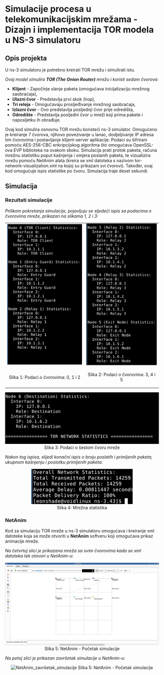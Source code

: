 # Simulacije procesa u telekomunikacijskim mrežama - Dizajn i implementacija TOR modela u NS-3 simulatoru

## Opis projekta

U ns-3 simulatoru je potrebno kreirati TOR mrežu i simulirati istu. 

*Ovaj model simulira **TOR (The Onion Router)** mrežu i koristi sedam čvorova:*

- **Klijent** - Započinje slanje paketa (omogućava inicijalizaciju mrežnog saobraćaja),
- **Ulazni čvor** - Predstavlja prvi skok (hop),
- **Tri releja** - Omogućavaju prosljeđivanje mrežnog saobraćaja,
- **Izlazni čvor** - Ovo predstavlja posljednji čvor prije odredišta,
- **Odredište** - Predstavlja posljedni čvor u mreži koji prima pakete i naposljetku ih obrađuje.

Ovaj kod simulira osnovnu TOR mrežu koristeći ns-3 simulator. Omogućeno je kreiranje 7 čvorova, njihovo povezivanje u lanac, dodjeljivanje IP adresa tim čvorovima i postavljanje klijent-server aplikacije. Podaci su šifrirani pomoću AES-256-CBC enkripcijskog algoritma što omogućava OpenSSL-ova EVP biblioteka na svakom skoku. Simulacija prati protok paketa, računa mrežnu statistiku poput kašnjenja i omjera poslanih paketa, te vizualizira mrežu pomoću NetAnim alata (kreira se xml datoteka s nazivom tor-network-visualization.xml na kojoj su prikazani svi čvorovi). Također, ovaj kod omogućuje ispis statistike po čvoru. Simulacija traje deset sekundi.

## Simulacija

### Rezultati simulacije

*Prilikom pokretanja simulacije, pojavljuju se sljedeći ispis sa podacima o čvorovima mreže, prikazan na slikama 1, 2 i 3:*

<div style="text-align: center;">
  <table>
    <tr>
      <td><img src="Slike/Simulacija_1.png" alt="Simulacija_1"></td>
      <td><img src="Slike/Simulacija_2.png" alt="Simulacija_2"></td>
    </tr>
    <tr>
      <td><p style="text-align: center;">Slika 1: Podaci o čvorovima: 0, 1 i 2</p></td>
      <td><p style="text-align: center;">Slika 2: Podaci o čvorovima: 3, 4 i 5</p></td>
    </tr>
  </table>
</div>


<p style="text-align: center;">
<img src=Slike/Simulacija_3.png alt="Simulacija_3">
<br>
Slika 3: Podaci o šestom čvoru mreže
</p>

*Nakon tog ispisa, slijedi konačni ispis o broju poslatih i primljenih paketa, ukupnom kašnjenju i postotku primljenih paketa:*

<p style="text-align: center;"><img src=Slike/Simulacija_konačni_ispis.png alt="Simulacija_konačni_ispis">
<br>
Slika 4: Mrežna statistika
</p>

### NetAnim

Kod za simulaciju TOR mreže u ns-3 simulatoru omogućava i kreiranje xml datoteke koja se može otvoriti u **NetAnim** softveru koji omogućava prikaz animacije mreže. 

*Na četvrtoj slici je prikazana mreža sa svim čvorovima kada se xml datoteka tek otovori u NetAnim-u:*

<p style="text-align: center;"><img src=Slike/NetAnim_početak_simulacije.png alt="NetAnim_početak_simulacije">
<br>
Slika 5: NetAnim - Početak simulacije
</p>

*Na petoj slici je prikazan završetak simulacije u NetAnim-u:*

<p style="text-align: center;"><img src=Slike/NetAnim_završetak_simulacije.png alt="NetAnim_završetak_simulacije">
Slika 5: NetAnim - Početak simulacije
</p>
